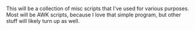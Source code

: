 This will be a collection of misc scripts that I've used for various purposes.
Most will be AWK scripts, because I love that simple program, 
but other stuff will likely turn up as well.

